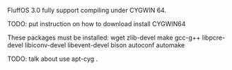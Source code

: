 FluffOS 3.0 fully support compiling under CYGWIN 64.

TODO: put instruction on how to download install CYGWIN64

These packages must be installed:
wget zlib-devel make gcc-g++ libpcre-devel libiconv-devel libevent-devel bison autoconf automake

TODO: talk about use apt-cyg .
